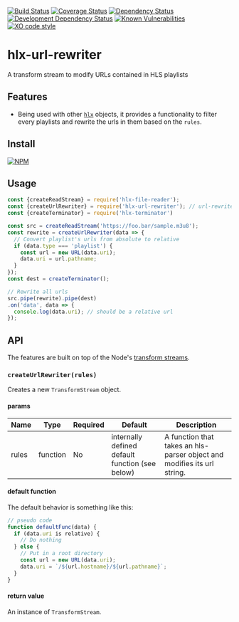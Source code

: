 [![Build Status](https://travis-ci.org/hlxjs/hlx-url-rewriter.svg?branch=master)](https://travis-ci.org/hlxjs/hlx-url-rewriter)
[![Coverage Status](https://coveralls.io/repos/github/hlxjs/hlx-url-rewriter/badge.svg?branch=master)](https://coveralls.io/github/hlxjs/hlx-url-rewriter?branch=master)
[![Dependency Status](https://david-dm.org/hlxjs/hlx-url-rewriter.svg)](https://david-dm.org/hlxjs/hlx-url-rewriter)
[![Development Dependency Status](https://david-dm.org/hlxjs/hlx-url-rewriter/dev-status.svg)](https://david-dm.org/hlxjs/hlx-url-rewriter#info=devDependencies)
[![Known Vulnerabilities](https://snyk.io/test/github/hlxjs/hlx-url-rewriter/badge.svg)](https://snyk.io/test/github/hlxjs/hlx-url-rewriter)
[![XO code style](https://img.shields.io/badge/code_style-XO-5ed9c7.svg)](https://github.com/sindresorhus/xo)

# hlx-url-rewriter
A transform stream to modify URLs contained in HLS playlists

## Features
* Being used with other [`hlx`](https://github.com/hlxjs) objects, it provides a functionality to filter every playlists and rewrite the urls in them based on the `rules`.

## Install
[![NPM](https://nodei.co/npm/hlx-url-rewriter.png?mini=true)](https://nodei.co/npm/hlx-url-rewriter/)

## Usage

```js
const {createReadStream} = require('hlx-file-reader');
const {createUrlRewriter} = require('hlx-url-rewriter'); // url-rewriter
const {createTerminator} = require('hlx-terminator')

const src = createReadStream('https://foo.bar/sample.m3u8');
const rewrite = createUrlRewriter(data => {
  // Convert playlist's urls from absolute to relative
  if (data.type === 'playlist') {
    const url = new URL(data.uri);
    data.uri = url.pathname;
  }
});
const dest = createTerminator();

// Rewrite all urls
src.pipe(rewrite).pipe(dest)
.on('data', data => {
  console.log(data.uri); // should be a relative url
});
```
## API
The features are built on top of the Node's [transform streams](https://nodejs.org/api/stream.html#stream_class_stream_transform).

### `createUrlRewriter(rules)`
Creates a new `TransformStream` object.

#### params
| Name    | Type   | Required | Default | Description   |
| ------- | ------ | -------- | ------- | ------------- |
| rules | function | No       | internally defined default function (see below) | A function that takes an hls-parser object and modifies its url string. |

#### default function
The default behavior is something like this:
```js
// pseudo code
function defaultFunc(data) {
  if (data.uri is relative) {
    // Do nothing
  } else {
    // Put in a root directory
    const url = new URL(data.uri);
    data.uri = `/${url.hostname}/${url.pathname}`;
  }
}
```

#### return value
An instance of `TransformStream`.
